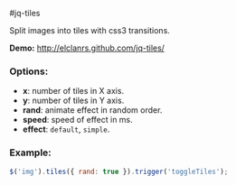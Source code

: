 #jq-tiles

Split images into tiles with css3 transitions.

**Demo:** http://elclanrs.github.com/jq-tiles/

### Options:
* **x**: number of tiles in X axis.
* **y**: number of tiles in Y axis.
* **rand**: animate effect in random order.
* **speed**: speed of effect in ms.
* **effect**: `default`, `simple`.

### Example:
```javascript
$('img').tiles({ rand: true }).trigger('toggleTiles');
```



